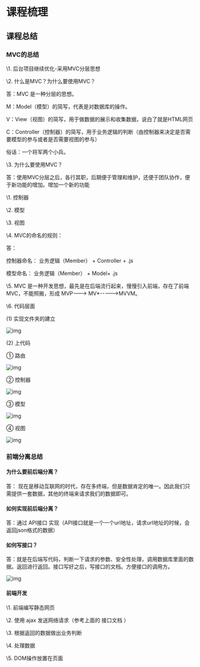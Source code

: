 # **课程梳理**

## **课程总结**

 

### **MVC的总结**

\1. 后台项目继续优化-采用MVC分层思想

 

\2. 什么是MVC？为什么要使用MVC？

答：MVC 是一种分层的思想。

M：Model（模型）的简写，代表是对数据库的操作。

V：View（视图）的简写，用于做数据的展示和收集数据，说白了就是HTML网页

C：Controller（控制器）的简写，用于业务逻辑的判断（由控制器来决定是否需要模型的参与或者是否需要视图的参与）

俗话：一个将军两个小兵。

 

\3. 为什么要使用MVC？

答：使用MVC分层之后，各行其职，后期便于管理和维护，还便于团队协作，便于新功能的增加。增加一个新的功能

\1. 控制器

\2. 模型

\3. 视图

 

\4. MVC的命名的规则：

答： 

控制器命名： 业务逻辑（Member） + Controller + .js

模型命名： 业务逻辑（Member） + Model+ .js

 

\5. MVC 是一种开发思想，最先是在后端流行起来，慢慢引入前端，存在了前端MVC，不能照搬，形成 MVP---> MV*----->MVVM。

 

\6. 代码层面

(1) 实现文件夹的建立

![img](file:///C:\Users\VULCAN\AppData\Local\Temp\ksohtml8664\wps1.jpg) 

(2) 上代码

① 路由

![img](file:///C:\Users\VULCAN\AppData\Local\Temp\ksohtml8664\wps2.jpg) 

② 控制器

![img](file:///C:\Users\VULCAN\AppData\Local\Temp\ksohtml8664\wps3.jpg) 

③ 模型

![img](file:///C:\Users\VULCAN\AppData\Local\Temp\ksohtml8664\wps4.jpg) 

 

④ 视图

![img](file:///C:\Users\VULCAN\AppData\Local\Temp\ksohtml8664\wps5.jpg) 

 

### **前端分离总结**

#### **为什么要前后端分离？**

答： 现在是移动互联网的时代，存在多终端，但是数据肯定的唯一。因此我们只需提供一套数据，其他的终端来请求我们的数据即可。

 

#### **如何实现前后端分离？**

答：通过 API接口 实现（API接口就是一个一个url地址，请求url地址的时候，会返回json格式的数据）

 

 

#### **如何写接口？**

答：就是在后端写代码，判断一下请求的参数、安全性处理，调用数据库里面的数据。返回进行返回。接口写好之后，写接口的文档。方便接口的调用方。

 

![img](file:///C:\Users\VULCAN\AppData\Local\Temp\ksohtml8664\wps6.jpg) 

 

 

#### **前端开发**

\1. 前端编写静态网页

\2. 使用 ajax 发送网络请求（参考上面的 接口文档 ）

\3. 根据返回的数据做出业务判断

\4. 处理数据

\5. DOM操作放置在页面